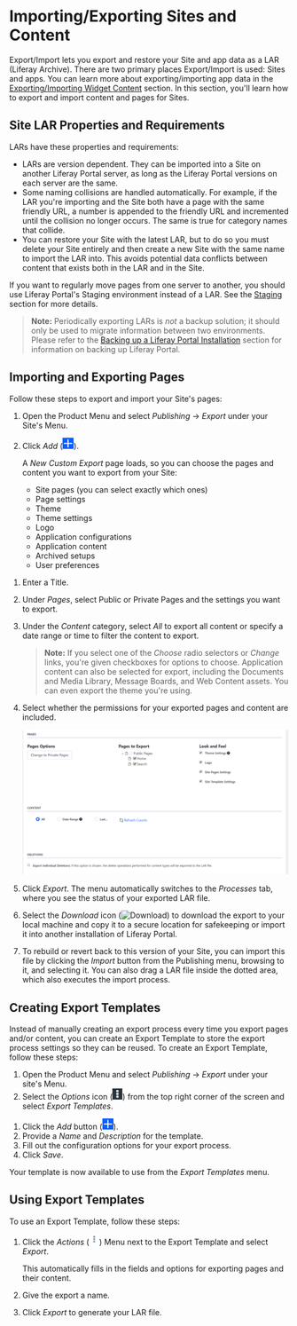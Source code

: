 # Importing/Exporting Sites and Content

Export/Import lets you export and restore your Site and app data as a LAR (Liferay Archive). There are two primary places Export/Import is used: Sites and apps. You can learn more about exporting/importing app data in the [Exporting/Importing Widget Content](TODO) section. In this section, you'll learn how to export and import content and pages for Sites.

## Site LAR Properties and Requirements

LARs have these properties and requirements:

* LARs are version dependent. They can be imported into a Site on another Liferay Portal server, as long as the Liferay Portal versions on each server are the same.
* Some naming collisions are handled automatically. For example, if the LAR you're importing and the Site both have a page with the same friendly URL, a number is appended to the friendly URL and incremented until the collision no longer occurs. The same is true for category names that collide.
* You can restore your Site with the latest LAR, but to do so you must delete your Site entirely and then create a new Site with the same name to import the LAR into. This avoids potential data conflicts between content that exists both in the LAR and in the Site.

If you want to regularly move pages from one server to another, you should use Liferay Portal's Staging environment instead of a LAR. See the [Staging](TODO) section for more details.

> **Note:** Periodically exporting LARs is *not* a backup solution; it should only be used to migrate information between two environments. Please refer to the [Backing up a Liferay Portal Installation](TODO) section for information on backing up Liferay Portal.

## Importing and Exporting Pages

Follow these steps to export and import your Site's pages:

1. Open the Product Menu and select *Publishing* &rarr; *Export* under your Site's Menu.
1. Click *Add* (![Custom Export](../../../images/icon-add.png)).

    A *New Custom Export* page loads, so you can choose the pages and content you want to export from your Site:

    * Site pages (you can select exactly which ones)
    * Page settings
    * Theme
    * Theme settings
    * Logo
    * Application configurations
    * Application content
    * Archived setups
    * User preferences

<!-- Screenshot -->

1. Enter a Title.
1. Under *Pages*, select Public or Private Pages and the settings you want to export.
1. Under the *Content* category, select *All* to export all content or specify a date range or time to filter the content to export.

    > **Note:** If you select one of the *Choose* radio selectors or *Change* links, you're given checkboxes for options to choose. Application content can also be selected for export, including the Documents and Media Library, Message Boards, and Web Content assets. You can even export the theme you're using.
1. Select whether the permissions for your exported pages and content are included.

    ![Figure 1: You can configure your export options manually by selecting pages, content, and permissions.](./importing-exporting-pages-and-content/images/01.png)

1. Click *Export*. The menu automatically switches to the *Processes* tab, where you see the status of your exported LAR file.

1. Select the *Download* icon (![Download](../../../images/icon-download.png)) <!-- Broken image link --> to download the export to your local machine and copy it to a secure location for safekeeping or import it into another installation of Liferay Portal.
1. To rebuild or revert back to this version of your Site, you can import this file by clicking the *Import* button from the Publishing menu, browsing to it, and selecting it. You can also drag a LAR file inside the dotted area, which also executes the import process.

## Creating Export Templates

Instead of manually creating an export process every time you export pages and/or content, you can create an Export Template to store the export process settings so they can be reused. To create an Export Template, follow these steps:

1. Open the Product Menu and select *Publishing* &rarr; *Export* under your site's Menu.
1. Select the *Options* icon (![Options](../../../images/icon-options.png)) from the top right corner of the screen and select *Export Templates*.

  <!-- Screenshot -->

1. Click the *Add* button (![Add Export Template](../../../images/icon-add.png)).
1. Provide a *Name* and *Description* for the template.
1. Fill out the configuration options for your export process.
1. Click *Save*.

Your template is now available to use from the *Export Templates* menu.

## Using Export Templates

To use an Export Template, follow these steps:

1. Click the *Actions* (![Actions](../../../images/icon-actions.png)) Menu next to the Export Template and select *Export*.

    This automatically fills in the fields and options for exporting pages and their content.

1. Give the export a name.
1. Click *Export* to generate your LAR file.
